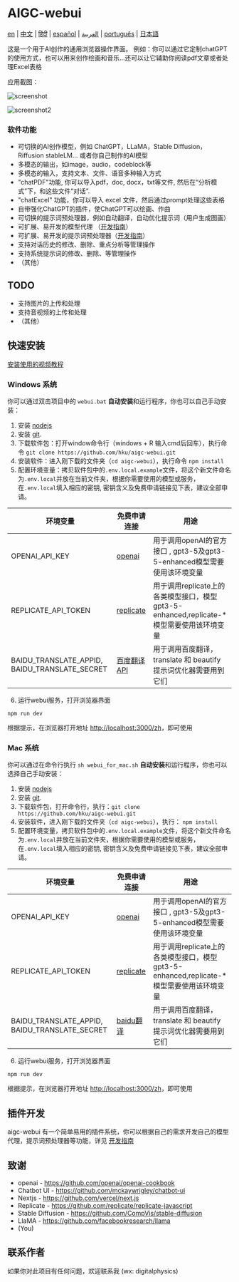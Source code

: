 # AIGC-webui

[en](../README.md) | [中文](./README_cn.md) | [हिंदी](./README_in.md) | [español](./README_es.md) | [العربية](./README_ar.md) | [português](./README_po.md) | [日本語](./README_jp.md)

这是一个用于AI创作的通用浏览器操作界面。 例如：你可以通过它定制chatGPT的使用方式，也可以用来创作绘画和音乐...还可以让它辅助你阅读pdf文章或者处理Excel表格

应用截图：

![screenshot](./images/screenshoot.jpg)

![screenshot2](./images/screenshoot2.jpg)

### 软件功能
 
- 可切换的AI创作模型，例如 ChatGPT，LLaMA，Stable Diffusion，Riffusion stableLM... 或者你自己制作的AI模型
- 多模态的输出，如image，audio，codeblock等
- 多模态的输入，支持文本、文件、语音多种输入方式
- "chatPDF"功能, 你可以导入pdf，doc, docx，txt等文件, 然后在“分析模式”下，和这些文件“对话”.
- "chatExcel" 功能，你可以导入 excel 文件，然后通过prompt处理这些表格
- 自带强化ChatGPT的插件，使ChatGPT可以绘画、作曲
- 可切换的提示词预处理器，例如自动翻译，自动优化提示词（用户生成图画）
- 可扩展、易开发的模型代理 （[开发指南](docs/Contributing.md)）
- 可扩展、易开发的提示词预处理器（[开发指南](docs/Contributing.md)）
- 支持对话历史的修改、删除、重点分析等管理操作
- 支持系统提示词的修改、删除、等管理操作
- （其他）

## TODO

- 支持图片的上传和处理
- 支持音视频的上传和处理
- （其他）

## 快速安装

[安装使用的视频教程](https://www.bilibili.com/video/BV1nh411j7Au)

### Windows 系统

你可以通过双击项目中的 `webui.bat` **自动安装**和运行程序，你也可以自己手动安装：

1. 安装 [nodejs](https://nodejs.org) 
2. 安装 [git](https://git-scm.com/download/win).
3. 下载软件包：打开window命令行（windows + R 输入cmd后回车），执行命令 `git clone https://github.com/hku/aigc-webui.git`
4. 安装软件：进入刚下载的文件夹（`cd aigc-webui`），执行命令 `npm install`
5. 配置环境变量：拷贝软件包中的`.env.local.example`文件，将这个新文件命名为`.env.local`并放在当前文件夹，根据你需要使用的模型或服务，在`.env.local`填入相应的密钥, 密钥含义及免费申请链接见下表，建议全部申请。

| 环境变量               |  免费申请连接                  | 用途                                             |
| --------------------- | ------------------------------ | ------------------------------------------------------- |
| OPENAI_API_KEY        |   [openai](https://platform.openai.com/account/api-keys)     |用于调用openAI的官方接口 , gpt3-5及gpt3-5-enhanced模型需要使用该环境变量 |
| REPLICATE_API_TOKEN    | [replicate](https://replicate.com)       | 用于调用replicate上的各类模型接口，模型gpt3-5-enhanced,replicate-* 模型需要使用该环境变量 |
| BAIDU_TRANSLATE_APPID, BAIDU_TRANSLATE_SECRET  | [百度翻译API](http://api.fanyi.baidu.com/product/11)  | 用于调用百度翻译，translate 和  beautify 提示词优化器需要用到它们          |


6. 运行webui服务，打开浏览器界面
```
npm run dev
```
根据提示，在浏览器打开地址 [http://localhost:3000/zh](http://localhost:3000/zh)，即可使用

### Mac 系统

你可以通过在命令行执行 `sh webui_for_mac.sh` **自动安装**和运行程序，你也可以选择自己手动安装：

1. 安装 [nodejs](https://nodejs.org) 
2. 安装 [git](https://git-scm.com/book/zh/v2/%E8%B5%B7%E6%AD%A5-%E5%AE%89%E8%A3%85-Git).
3. 下载软件包，打开命令行，执行：`git clone https://github.com/hku/aigc-webui.git`
4. 安装软件，进入刚下载的文件夹（`cd aigc-webui`），执行： `npm install`
5. 配置环境变量，拷贝软件包中的`.env.local.example`文件，将这个新文件命名为`.env.local`并放在当前文件夹，根据你需要使用的模型或服务，在`.env.local`填入相应的密钥, 密钥含义及免费申请链接见下表，建议全部申请。

| 环境变量               |  免费申请连接                  | 用途                                             |
| --------------------- | ------------------------------ | ------------------------------------------------------- |
| OPENAI_API_KEY        |   <a href="https://platform.openai.com/account/api-keys" target="_blank">openai</a>     |用于调用openAI的官方接口 , gpt3-5及gpt3-5-enhanced模型需要使用该环境变量 |
| REPLICATE_API_TOKEN    |  <a href="https://replicate.com" target="_blank">replicate</a>       | 用于调用replicate上的各类模型接口，模型gpt3-5-enhanced,replicate-* 模型需要使用该环境变量 |
| BAIDU_TRANSLATE_APPID, BAIDU_TRANSLATE_SECRET  | <a href="http://api.fanyi.baidu.com/product/11" target="_blank">baidu翻译</a>  | 用于调用百度翻译，translate 和  beautify 提示词优化器需要用到它们          |

6. 运行webui服务，打开浏览器界面
```
npm run dev
```
根据提示，在浏览器打开地址 [http://localhost:3000/zh](http://localhost:3000/zh)，即可使用

## 插件开发

aigc-webui 有一个简单易用的插件系统，你可以根据自己的需求开发自己的模型代理，提示词预处理器等功能，详见 [开发指南](docs/Contributing.md)


## 致谢
- openai - https://github.com/openai/openai-cookbook
- Chatbot UI - https://github.com/mckaywrigley/chatbot-ui
- Nextjs - https://github.com/vercel/next.js
- Replicate - https://github.com/replicate/replicate-javascript
- Stable Diffusion - https://github.com/CompVis/stable-diffusion
- LlaMA - https://github.com/facebookresearch/llama
- (You)

## 联系作者

如果你对此项目有任何问题，欢迎联系我 (wx: digitalphysics)